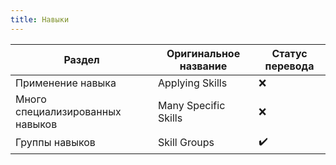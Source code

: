 ```yaml
---
title: Навыки
---
```

| Раздел                           | Оригинальное название | Статус перевода |
| -------------------------------- | --------------------- | --------------- |
| Применение навыка                | Applying Skills       | ❌               |
| Много специализированных навыков | Many Specific Skills  | ❌               |
| Группы навыков                   | Skill Groups          | ✔️              |